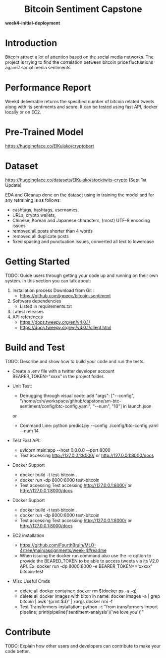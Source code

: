 <h1 align="center" id="heading">Bitcoin Sentiment Capstone</h1>

<b>week4-initial-deployment</em></b>

# Introduction
Bitcoin attract a lot of attention based on the social media networks.  The project is trying to find the correlation between bitcoin price fluctuations against social media
sentiments.

# Performance Report
Week4 deliverable returns the specified number of bitcoin related tweets along with its sentiments and score.  It can be tested using fast API, docker locally or on EC2. 

# Pre-Trained Model
https://huggingface.co/ElKulako/cryptobert

# Dataset
https://huggingface.co/datasets/ElKulako/stocktwits-crypto (Sept 1st Update)

EDA and Cleanup done on the dataset using in training the model and for any retraining is as follows:
* cashtags, hashtags, usernames,
* URLs, crypto wallets,
* Chinese, Korean and Japanese characters,
(most) UTF-8 encoding issues
* removed all posts shorter than 4 words
* removed all duplicate posts
* fixed spacing and punctuation issues, converted all text to lowercase


# Getting Started
TODO: Guide users through getting your code up and running on their own system. In this section you can talk about:
1.	Installation process
    Download from Git : 
    - https://github.com/jgpeoc/bitcoin-sentiment
2.	Software dependencies
    - Listed in requirements.txt
3.	Latest releases
4.	API references
    - https://docs.tweepy.org/en/v4.0.1/
    - https://docs.tweepy.org/en/v4.0.1/client.html


# Build and Test
TODO: Describe and show how to build your code and run the tests.
* Create a .env file with a twitter developer account BEARER_TOKEN="xxxx" in the project folder.

- Unit Test:
     * Debugging through visual code:
        add "args": ["--config", "/home/csh/workspace/github/capstone/sm-btc-sentiment/config/btc-config.yaml", "--num", "10"] in launch.json 

     or

     * Command Line:
        python predict.py --config ./config/btc-config.yaml --num 14

- Test Fast API:  
    * uvicorn main:app --host 0.0.0.0 --port 8000
    * Test accessing http://127.0.0.1:8000/ or  http://127.0.0.1:8000/docs

- Docker Support
    * docker build -t test-bitcoin .
    * docker run -dp 8000:8000 test-bitcoin
    * Test accessing Test accessing http://127.0.0.1:8000/ or  http://127.0.0.1:8000/docs

- Docker Support
    * docker build -t test-bitcoin .
    * docker run -dp 8000:8000 test-bitcoin
    * Test accessing Test accessing http://127.0.0.1:8000/ or  http://127.0.0.1:8000/docs

 - EC2 installation
    * https://github.com/FourthBrain/MLO-4/tree/main/assignments/week-4#readme 
    * When issuing the docker run command also use the -e option to provide the BEARED_TOKEN to be able to access tweets via its V2.0 API.  Ex: docker run -dp 8000:8000 -e BEARER_TOKEN=='xxxxx' bitcoin-test  

- Misc Useful Cmds
    * delete all docker container: docker rm $(docker ps -a -q)
    * delete all docker images with biton in name: docker images -a | grep bitcoin | awk '{print $3}' | xargs docker rmi -f
    * Test Transformers installation:
    python -c "from transformers import pipeline; print(pipeline('sentiment-analysis')('we love you'))"


# Contribute
TODO: Explain how other users and developers can contribute to make your code better.


